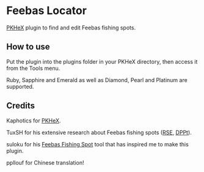 # Feebas Locator
[PKHeX](https://github.com/kwsch/PKHeX) plugin to find and edit Feebas fishing spots.

## How to use
Put the plugin into the plugins folder in your PKHeX directory, then access it from the Tools menu.

Ruby, Sapphire and Emerald as well as Diamond, Pearl and Platinum are supported.

## Credits
Kaphotics for [PKHeX](https://github.com/kwsch/PKHeX).

TuxSH for his extensive research about Feebas fishing spots ([RSE](https://www.smogon.com/forums/threads/past-gen-rng-research.61090/page-34#post-3986326), [DPPt](https://www.smogon.com/forums/threads/past-gen-rng-research.61090/page-36#post-4079097)).

suloku for his [Feebas Fishing Spot](https://projectpokemon.org/home/forums/topic/37192-feebas-fishing-spot-value-rusaem/) tool that has inspired me to make this plugin.

ppllouf for Chinese translation!